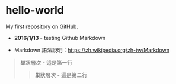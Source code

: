 # hello-world
My first repository on GitHub.
* **2016/1/13** - testing Github Markdown
 - Markdown 語法說明：<https://zh.wikipedia.org/zh-tw/Markdown>

> 巢狀層次 - 這是第一行
>> 巢狀層次 - 這是第二行
